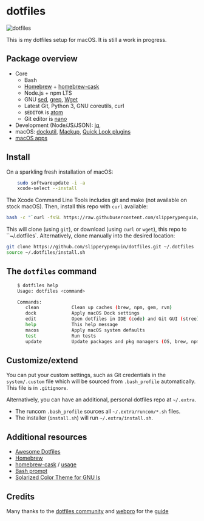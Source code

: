 # dotfiles
![dotfiles](https://i.imgur.com/wKDfQxw.png)


This is my dotfiles setup for macOS. It is still a work in progress.

## Package overview
* Core
  * Bash
  * [Homebrew](https://brew.sh) + [homebrew-cask](https://caskroom.github.io)
  * Node.js + npm LTS
  * GNU [sed](https://www.gnu.org/software/sed/), [grep](https://www.gnu.org/software/grep/), [Wget](https://www.gnu.org/software/wget/)
  * Latest Git, Python 3, GNU coreutils, curl
  * `$EDITOR` is [atom](https://atom.io)
  * Git editor is [nano](https://www.nano-editor.org)
* Development (Node/JS/JSON): [jq](https://stedolan.github.io/jq),
* macOS: [dockutil](https://github.com/kcrawford/dockutil), [Mackup](https://github.com/lra/mackup), [Quick Look plugins](https://github.com/sindresorhus/quick-look-plugins)
* [macOS apps](https://github.com/slipperypenguin/dotfiles/blob/master/install/brew-cask.sh)


## Install
On a sparkling fresh installation of macOS:
```bash
    sudo softwareupdate -i -a
    xcode-select --install
```

The Xcode Command Line Tools includes git and make (not available on stock macOS). Then, install this repo with `curl` available:
```bash
bash -c "`curl -fsSL https://raw.githubusercontent.com/slipperypenguin/dotfiles/master/remote-install.sh`"
```

This will clone (using `git`), or download (using `curl` or `wget`), this repo to ``~/.dotfiles`. Alternatively, clone manually into the desired location:

```bash
git clone https://github.com/slipperypenguin/dotfiles.git ~/.dotfiles
source ~/.dotfiles/install.sh
```

## The `dotfiles` command
```bash
    $ dotfiles help
    Usage: dotfiles <command>

    Commands:
       clean            Clean up caches (brew, npm, gem, rvm)
       dock             Apply macOS Dock settings
       edit             Open dotfiles in IDE (code) and Git GUI (stree)
       help             This help message
       macos            Apply macOS system defaults
       test             Run tests
       update           Update packages and pkg managers (OS, brew, npm, gem)
```

## Customize/extend
You can put your custom settings, such as Git credentials in the `system/.custom` file which will be sourced from `.bash_profile` automatically. This file is in `.gitignore`.

Alternatively, you can have an additional, personal dotfiles repo at `~/.extra`.

* The runcom `.bash_profile` sources all `~/.extra/runcom/*.sh` files.
* The installer (`install.sh`) will run `~/.extra/install.sh`.


## Additional resources
* [Awesome Dotfiles](https://github.com/webpro/awesome-dotfiles)
* [Homebrew](https://brew.sh)
* [homebrew-cask](https://caskroom.github.io) / [usage](https://github.com/phinze/homebrew-cask/blob/master/USAGE.md)
* [Bash prompt](https://wiki.archlinux.org/index.php/Color_Bash_Prompt)
* [Solarized Color Theme for GNU ls](https://github.com/seebi/dircolors-solarized)


## Credits
Many thanks to the [dotfiles community](https://dotfiles.github.io) and [webpro](https://github.com/webpro/dotfiles) for the [guide](https://medium.com/@webprolific/getting-started-with-dotfiles-43c3602fd789)
